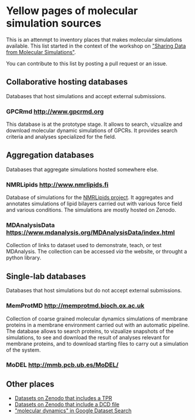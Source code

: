 Yellow pages of molecular simulation sources
============================================

This is an attenmpt to inventory places that makes molecular simulations available. This list started in the context of the workshop on ["Sharing Data from Molecular Simulations"](https://bioexcel.eu/events/workshop-on-sharing-data-from-molecular-simulations/).

You can contribute to this list by posting a pull request or an issue.

Collaborative hosting databases
-------------------------------

Databases that host simulations and accept external submissions.

### GPCRmd <http://www.gpcrmd.org>

This database is at the prototype stage. It allows to search, vizualize and download molecular dynamic simulations of GPCRs. It provides search criteria and analyses specialized for the field.

Aggregation databases
---------------------

Databases that aggregate simulations hosted somewhere else.

### NMRLipids <http://www.nmrlipids.fi>

Database of simulations for the [NMRLipids project](http://nmrlipids.blogspot.fi). It aggregates and annotates simulations of lipid bilayers carried out with various force field and various conditions. The simulations are mostly hosted on Zenodo.

### MDAnalysisData <https://www.mdanalysis.org/MDAnalysisData/index.html>

Collection of links to dataset used to demonstrate, teach, or test MDAnalysis. The collection can be accessed *via* the website, or throught a python library.

Single-lab databases
--------------------

Databases that host simulations but do not accept external submissions.

### MemProtMD <http://memprotmd.bioch.ox.ac.uk>

Collection of coarse grained molecular dynamics simulations of membrane proteins in a membrane environment carried out with an automatic pipeline. The database allows to search proteins, to vizualize snapshots of the simulations, to see and download the result of analyses relevant for membrane proteins, and to download starting files to carry out a simulation of the system.

### MoDEL <http://mmb.pcb.ub.es/MoDEL/>

Other places
------------

* [Datasets on Zenodo that includes a TPR](https://zenodo.org/search?page=1&size=20&q=filetype:tpr#)
* [Datasets on Zenodo that include a DCD file](https://zenodo.org/search?page=1&size=20&q=filetype:dcd)
* ["molecular dynamics" in Google Dataset Search](<https://toolbox.google.com/datasetsearch/search?query=molecular dynamics>)
